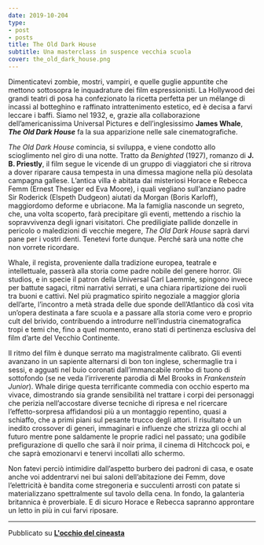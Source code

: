 ```yaml
---
date: 2019-10-204
type:
- post
- posts
title: The Old Dark House
subtitle: Una masterclass in suspence vecchia scuola
cover: the_old_dark_house.png
---
```


Dimenticatevi zombie, mostri, vampiri, e quelle guglie appuntite che mettono sottosopra le inquadrature dei film espressionisti. La Hollywood dei grandi teatri di posa ha confezionato la ricetta perfetta per un mélange di incassi al botteghino e raffinato intrattenimento estetico, ed è decisa a farvi leccare i baffi. Siamo nel 1932, e, grazie alla collaborazione dell’americanissima Universal Pictures e dell’inglesissimo **James Whale**, ***The Old Dark House*** fa la sua apparizione nelle sale cinematografiche.

*The Old Dark House* comincia, si sviluppa, e viene condotto allo scioglimento nel giro di una notte. Tratto da *Benighted* (1927), romanzo di **J. B. Priestly**, il film segue le vicende di un gruppo di viaggiatori che si ritrova a dover riparare causa tempesta in una dimessa magione nella più desolata campagna gallese. L’antica villa è abitata dai misteriosi Horace e Rebecca Femm (Ernest Thesiger ed Eva Moore), i quali vegliano sull’anziano padre Sir Roderick (Elspeth Dudgeon) aiutati da Morgan (Boris Karloff), maggiordomo deforme e ubriacone. Ma la famiglia nasconde un segreto, che, una volta scoperto, farà precipitare gli eventi, mettendo a rischio la sopravvivenza degli ignari visitatori. Che prediligiate pallide donzelle in pericolo o maledizioni di vecchie megere, *The Old Dark House* saprà darvi pane per i vostri denti. Tenetevi forte dunque. Perché sarà una notte che non vorrete ricordare.

Whale, il regista, proveniente dalla tradizione europea, teatrale e intellettuale, passerà alla storia come padre nobile del genere horror. Gli studios, e in specie il patron della Universal Carl Laemmle, spingono invece per battute sagaci, ritmi narrativi serrati, e una chiara ripartizione dei ruoli tra buoni e cattivi. Nel più pragmatico spirito negoziale a maggior gloria dell’arte, l’incontro a metà strada delle due sponde dell’Atlantico dà così vita un’opera destinata a fare scuola e a passare alla storia come vero e proprio cult del brivido, contribuendo a introdurre nell’industria cinematografica tropi e temi che, fino a quel momento, erano stati di pertinenza esclusiva del film d’arte del Vecchio Continente.

Il ritmo del film è dunque serrato ma magistralmente calibrato. Gli eventi avanzano in un sapiente alternarsi di bon ton inglese, schermaglie tra i sessi, e agguati nel buio coronati dall’immancabile rombo di tuono di sottofondo (se ne veda l’irriverente parodia di Mel Brooks in *Frankenstein Junior*). Whale dirige questa terrificante commedia con occhio esperto ma vivace, dimostrando sia grande sensibilità nel trattare i corpi dei personaggi che perizia nell’accostare diverse tecniche di ripresa e nel ricercare l’effetto-sorpresa affidandosi più a un montaggio repentino, quasi a schiaffo, che a primi piani sul pesante trucco degli attori. Il risultato è un inedito crossover di generi, immaginari e influenze che strizza gli occhi al futuro mentre pone saldamente le proprie radici nel passato; una godibile prefigurazione di quello che sarà il noir prima, il cinema di Hitchcock poi, e che saprà emozionarvi e tenervi incollati allo schermo.

Non fatevi perciò intimidire dall’aspetto burbero dei padroni di casa, e osate anche voi addentrarvi nei bui saloni dell’abitazione dei Femm, dove l’elettricità è bandita come stregoneria e succulenti arrosti con patate si materializzano spettralmente sul tavolo della cena. In fondo, la galanteria britannica è proverbiale. E di sicuro Horace e Rebecca sapranno approntare un letto in più in cui farvi riposare.

---
Pubblicato su **[L'occhio del cineasta](locchiodelcineasta.com)** 
